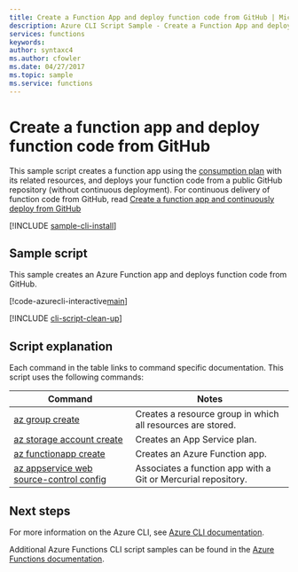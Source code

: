 ```yaml
---
title: Create a Function App and deploy function code from GitHub | Microsoft Docs 
description: Azure CLI Script Sample - Create a Function App and deploy function code from GitHub
services: functions 
keywords:
author: syntaxc4
ms.author: cfowler
ms.date: 04/27/2017
ms.topic: sample
ms.service: functions
---
```

# Create a function app and deploy function code from GitHub

This sample script creates a function app using the [consumption plan](../functions-scale.md#consumption-plan) with its related resources, and deploys your function code from a public GitHub repository (without continuous deployment). For continuous delivery of function code from GitHub, read [Create a function app and continuously deploy from GitHub](functions-cli-create-function-app-github-continuous.md)

[!INCLUDE [sample-cli-install](../../../includes/sample-cli-install.md)]

## Sample script

This sample creates an Azure Function app and deploys function code from GitHub.

[!code-azurecli-interactive[main](../../../cli_scripts/azure-functions/deploy-function-app-with-function-github/deploy-function-app-with-function-github.sh?highlight=3 "Create a function app with deployment from GitHub")]

[!INCLUDE [cli-script-clean-up](../../../includes/cli-script-clean-up.md)]

## Script explanation

Each command in the table links to command specific documentation. This script uses the following commands:

| Command | Notes |
|---|---|
| [az group create](https://docs.microsoft.com/cli/azure/group#create) | Creates a resource group in which all resources are stored. |
| [az storage account create](https://docs.microsoft.com/cli/azure/appservice/plan#create) | Creates an App Service plan. |
| [az functionapp create](https://docs.microsoft.com/cli/azure/appservice/web#delete) | Creates an Azure Function app. |
| [az appservice web source-control config](https://docs.microsoft.com/cli/azure/appservice/web/source-control#config) | Associates a function app with a Git or Mercurial repository. |

## Next steps

For more information on the Azure CLI, see [Azure CLI documentation](https://docs.microsoft.com/cli/azure/overview).

Additional Azure Functions CLI script samples can be found in the [Azure Functions documentation](../functions-cli-samples.md).

